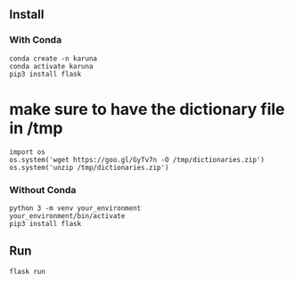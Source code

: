 ## Install

### With Conda

```
conda create -n karuna
conda activate karuna
pip3 install flask
```

# make sure to have the dictionary file in /tmp
```
import os
os.system('wget https://goo.gl/GyTv7n -O /tmp/dictionaries.zip')
os.system('unzip /tmp/dictionaries.zip')
```

### Without Conda

```
python 3 -m venv your_environment
your_environment/bin/activate
pip3 install flask
```

## Run

```
flask run
```